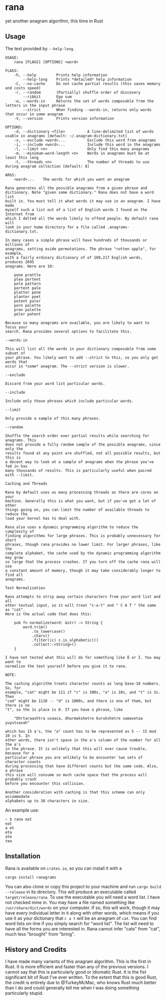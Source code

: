 # rana
yet another anagram algorithm, this time in Rust

## Usage

The text provided by `--help-long`.
```
USAGE:
    rana [FLAGS] [OPTIONS] <word>

FLAGS:
    -h, --help         Prints help information
        --help-long    Prints *detailed* help information
    -C, --no-cache     Do not cache partial results (this saves memory and costs speed)
    -r, --random       (Partially) shuffle order of discovery
        --ribbit       Ego sum
    -w, --words-in     Returns the set of words composable from the letters in the input phrase
        --strict       When finding --words-in, returns only words that occur in some anagram
    -V, --version      Prints version information

OPTIONS:
    -d, --dictionary <file>          A line-delimited list of words usable in anagrams [default: ~/.anagram-dictionary.txt]
    -x, --exclude <word>...          Exclude this word from anagrams
    -i, --include <word>...          Include this word in the anagrams
    -l, --limit <n>                  Only find this many anagrams
    -m, --minimum-word-length <n>    Words in anagrams must be at least this long
    -t, --threads <n>                The number of threads to use during anagram collection [default: 8]

ARGS:
    <word>...    The words for which you want an anagram

Rana generates all the possible anagrams from a given phrase and
dictionary. Note "given some dictionary." Rana does not have a word list
built in. You must tell it what words it may use in an anagram. I have made
myself such a list out of a list of English words I found on the Internet from
which I delted all the words likely to offend people. By default rana will
look in your home directory for a file called .anagrams-dictionary.txt.

In many cases a simple phrase will have hundreds of thousands or millions of
anagrams, setting aside permutations. The phrase "rotten apple", for example,
with a fairly ordinary dictionary of of 109,217 English words, produces 2695
anagrams. Here are 10:

    pone prattle
    plea portent
    pole pattern
    portent pale
    platter pone
    planter poet
    potent paler
    porn palette
    pron palette
    poler patent

Because so many anagrams are available, you are likely to want to focus your
search. Rana provides several options to facilitate this.

--words-in

This will list all the words in your dictionary composable from some subset of
your phrase. You likely want to add --strict to this, so you only get words that
occur in *some* anagram. The --strict version is slower.

--exclude

Discard from your word list particular words.

--include

Include only those phrases which include particular words.

--limit

Only provide a sample of this many phrases.

--random

Shuffle the search order over partial results while searching for anagrams. This
does not provide a fully random sample of the possible anagrams, since only the
results found at any point are shuffled, not all possible results, but this is
a decent way to look at a sample of anagrams when the phrase you've fed in has
many thousands of results. This is particularly useful when paired with --limit.

Caching and Threads

Rana by default uses as many processing threads as there are cores on your
machine. Generally this is what you want, but if you've got a lot of other
things going on, you can limit the number of available threads to reduce the
load your kernel has to deal with.

Rana also uses a dynamic programming algorithm to reduce the complexity of
finding algorithms for large phrases. This is probably unnecessary for short
phrases, though rana provides no lower limit. For larger phrases, like the
complete alphabet, the cache used by the dynamic programming algorithm may grow
so large that the process crashes. If you turn off the cache rana will use
a constant amount of memory, though it may take considerably longer to find all
anagrams.

Text Normalization

Rana attempts to strip away certain characters from your word list and all
other textual input, so it will treat "c-a-t" and " C A T " the same as "cat".
Here is the actual code that does this:

    pub fn normalize(word: &str) -> String {
        word.trim()
            .to_lowercase()
            .chars()
            .filter(|c| c.is_alphabetic())
            .collect::<String>()
    }

I have not tested what this will do for something like ß or Í. You may want to
normalize the text yourself before you give it to rana.

NOTE:

The caching algorithm treats character counts as long base-10 numbers. So, for
example, "cat" might be 111 if "c" is 100s, "a" is 10s, and "t" is 1s. Then
"cad" might be 1110 -- "d" is 1000s, and there is one of them, but there is no
"t", so the 1s place is 0. If you have a phrase, like

    "Dhrtaraashtra uvaaca, dharmakshetre kurukshetre samavetaa yuyutsavah"

which has 15 a's, the "a" count has to be represented as 5 -- 15 mod 10 is 5. In
other words, there isn't space in the a's column of the number for all the a's
in the phrase. It is unlikely that this will ever cause trouble, because for a
particular phrase you are unlikely to be encounter two sets of character counts
during processing that have different counts but the same code. Also, a phrase
this size will consume so much cache space that the process will probably crash
before you encounter this collision.

Another consideration with caching is that this scheme can only accommodate
alphabets up to 38 characters in size.
```

An example use:

```
~ $ rana eat
eat
a et
eta
ate
tea
```

## Installation

Rana is available on `crates.io`, so you can install it with a

    cargo install ranagrams

You can also clone or copy this project to your machine and run
`cargo build --release` in its directory. This will produce an executable called
`target/release/rana`. To use the executable you will need a word list. I have
not checked mine in. You may have a file named something like
`/usr/share/dict/words` on your computer. If so, this will work, though it may
have every individual letter in it along with other words, which means if you
use it as your dictionary that `c a t` will be an anagram of `cat`. You can find
word lists on-line if you simply search for "word list". The list will need to
have all the forms you are interested in. Rana cannot infer "cats" from "cat",
much less "brought" from "bring".

## History and Credits

I have made many variants of this anagram algorithm. This is the first in Rust.
It is more efficient and faster than any of the previous versions. I cannot say
that this is particularly good or idiomatic Rust. It is the fist significant
bit of Rust I've ever written. To the extent that this is good Rust, the credit
is entirely due to @TurkeyMcMac, who knows Rust much better than I do and could
generally tell me when I was doing something particularly stupid.

